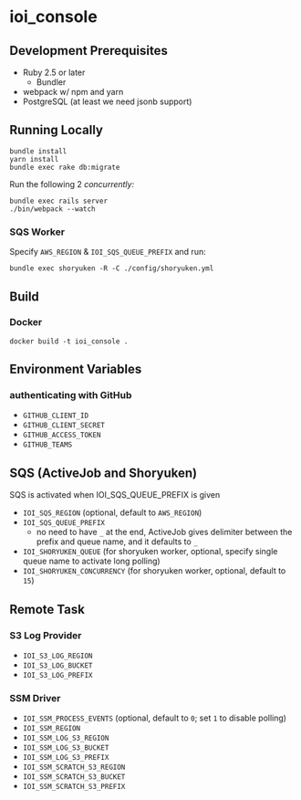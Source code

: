# ioi_console

## Development Prerequisites

- Ruby 2.5 or later
  - Bundler
- webpack w/ npm and yarn
- PostgreSQL (at least we need jsonb support)

## Running Locally

```
bundle install 
yarn install
bundle exec rake db:migrate
```

Run the following 2 _concurrently:_

```
bundle exec rails server
./bin/webpack --watch
```

### SQS Worker

Specify `AWS_REGION` & `IOI_SQS_QUEUE_PREFIX` and run:

```
bundle exec shoryuken -R -C ./config/shoryuken.yml
```

## Build

### Docker

```
docker build -t ioi_console .
```

## Environment Variables

### authenticating with GitHub 

- `GITHUB_CLIENT_ID`
- `GITHUB_CLIENT_SECRET`
- `GITHUB_ACCESS_TOKEN`
- `GITHUB_TEAMS`

## SQS (ActiveJob and Shoryuken)

SQS is activated when IOI_SQS_QUEUE_PREFIX is given

- `IOI_SQS_REGION` (optional, default to `AWS_REGION`)
- `IOI_SQS_QUEUE_PREFIX`
    - no need to have `_` at the end, ActiveJob gives delimiter between the prefix and queue name, and it defaults to `_`
- `IOI_SHORYUKEN_QUEUE` (for shoryuken worker, optional, specify single queue name to activate long polling)
- `IOI_SHORYUKEN_CONCURRENCY` (for shoryuken worker, optional, default to `15`)

## Remote Task

### S3 Log Provider

- `IOI_S3_LOG_REGION`
- `IOI_S3_LOG_BUCKET`
- `IOI_S3_LOG_PREFIX`

### SSM Driver

- `IOI_SSM_PROCESS_EVENTS` (optional, default to `0`; set `1` to disable polling)
- `IOI_SSM_REGION`
- `IOI_SSM_LOG_S3_REGION`
- `IOI_SSM_LOG_S3_BUCKET`
- `IOI_SSM_LOG_S3_PREFIX`
- `IOI_SSM_SCRATCH_S3_REGION`
- `IOI_SSM_SCRATCH_S3_BUCKET`
- `IOI_SSM_SCRATCH_S3_PREFIX`
